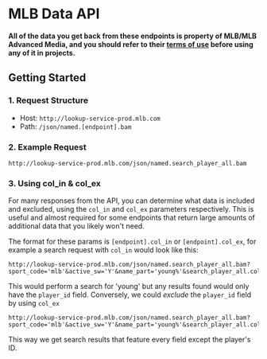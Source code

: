 # MLB Data API

**All of the data you get back from these endpoints is property of MLB/MLB Advanced Media, and you should refer to their [terms of use](http://gdx.mlb.com/components/copyright.txt) before using any of it in projects.**

## Getting Started

### 1. Request Structure

- Host: `http://lookup-service-prod.mlb.com`
- Path: `/json/named.[endpoint].bam`

### 2. Example Request

```no-highlight
http://lookup-service-prod.mlb.com/json/named.search_player_all.bam
```

### 3. Using col_in & col_ex

For many responses from the API, you can determine what data is included and excluded, using the `col_in` and `col_ex` parameters respectively. This is useful and almost required for some endpoints that return large amounts of additional data that you likely won't need.

The format for these params is `[endpoint].col_in` or `[endpoint].col_ex`, for example a search request with `col_in` would look like this:

```no-highlight
http://lookup-service-prod.mlb.com/json/named.search_player_all.bam?sport_code='mlb'&active_sw='Y'&name_part='young%'&search_player_all.col_in=player_id
```

This would perform a search for 'young' but any results found would only have the `player_id` field. Conversely, we could *exclude* the `player_id` field by using `col_ex`

```no-highlight
http://lookup-service-prod.mlb.com/json/named.search_player_all.bam?sport_code='mlb'&active_sw='Y'&name_part='young%'&search_player_all.col_ex=player_id
```

This way we get search results that feature every field except the player's ID.
